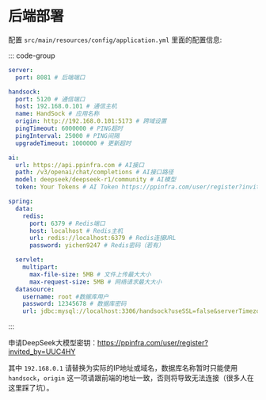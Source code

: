 # 后端部署

配置 `src/main/resources/config/application.yml` 里面的配置信息:

::: code-group
```yml [application.yml]
server:
  port: 8081 # 后端端口

handsock:
  port: 5120 # 通信端口
  host: 192.168.0.101 # 通信主机
  name: HandSock # 应用名称
  origin: http://192.168.0.101:5173 # 跨域设置
  pingTimeout: 6000000 # PING超时
  pingInterval: 25000 # PING间隔
  upgradeTimeout: 1000000 # 更新超时

ai:
  url: https://api.ppinfra.com # AI接口
  path: /v3/openai/chat/completions # AI接口路径
  model: deepseek/deepseek-r1/community # AI模型
  token: Your Tokens # AI Token https://ppinfra.com/user/register?invited_by=UUC4HY

spring:
  data:
    redis:
      port: 6379 # Redis端口
      host: localhost # Redis主机
      url: redis://localhost:6379 # Redis连接URL
      password: yichen9247 # Redis密码（若有）

  servlet:
    multipart:
      max-file-size: 5MB # 文件上传最大大小
      max-request-size: 5MB # 网络请求最大大小
  datasource:
    username: root #数据库用户
    password: 12345678 # 数据库密码
    url: jdbc:mysql://localhost:3306/handsock?useSSL=false&serverTimezone=UTC # 数据库连接URL（handsock为数据库名，必须为handsock）
```
:::

申请DeepSeek大模型密钥：https://ppinfra.com/user/register?invited_by=UUC4HY

其中 `192.168.0.1` 请替换为实际的IP地址或域名，数据库名称暂时只能使用 `handsock`，`origin` 这一项请跟前端的地址一致，否则将导致无法连接（很多人在这里踩了坑）。